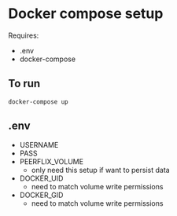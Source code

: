 # Docker compose setup

Requires:
* .env
* docker-compose 

## To run

`docker-compose up`

## .env

* USERNAME
* PASS
* PEERFLIX\_VOLUME
  * only need this setup if want to persist data
* DOCKER\_UID
  * need to match volume write permissions
* DOCKER\_GID
  * need to match volume write permissions
